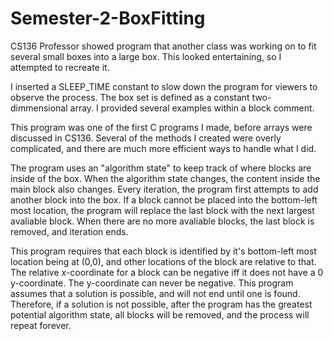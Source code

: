 # Semester-2-BoxFitting

CS136 Professor showed program that another class was working on to fit several small boxes into a large box. This looked entertaining, so I attempted to recreate it. 

I inserted a SLEEP_TIME constant to slow down the program for viewers to observe the process. The box set is defined as a constant two-dimmensional array. I provided several examples within a block comment. 

This program was one of the first C programs I made, before arrays were discussed in CS136. Several of the methods I created were overly complicated, and there are much more efficient ways to handle what I did. 

The program uses an "algorithm state" to keep track of where blocks are inside of the box. When the algorithm state changes, the content inside the main block also changes. 
Every iteration, the program first attempts to add another block into the box. If a block cannot be placed into the bottom-left most location, the program will replace the last block with the next largest avaliable block. When there are no more avaliable blocks, the last block is removed, and iteration ends. 

This program requires that each block is identified by it's bottom-left most location being at (0,0), and other locations of the block are relative to that. The relative x-coordinate for a block can be negative iff it does not have a 0 y-coordinate. The y-coordinate can never be negative. 
This program assumes that a solution is possible, and will not end until one is found. Therefore, if a solution is not possible, after the program has the greatest potential algorithm state, all blocks will be removed, and the process will repeat forever. 

